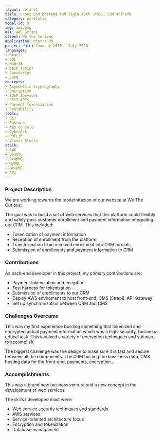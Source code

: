 ```yaml
---
layout: default
title: Front End hostage and login auth (AWS), CRM and CMS
category: portfolio
modal-id: 9
img: aws.png
alt: AWS Strapi
client: We The Curious
application: What's ON
project-date: Januray 2020 - July 2020
languages:
- React!
- SQL
- NodeJS
- bash script
- JavaScript
- JSON
concepts:
- Asymmetric Cryptography
- Encryption
- SOAP Services
- REST APIs
- Payment Tokenization
- Scalability
tools:
- Git
- Postman
- AWS console
- CyberArk
- PDFLib
- Visual Studio
stack:
- AWS
- Ubuntu
- GraphQL
- MySQL
- GraphQL
- API
---
```


### Project Description

We are working towards the modernitazion of our website at We The Curious.

The goal was to build a set of web services that this platform could flexibly and safely pass customer enrollment and payment information integrating our CRM. This included:

* Tokenization of payment information
* Reception of enrollment from the platform
* Transformation from received enrollment into CRM formats
* Submission of enrollments and payment information to CRM 

### Contributions

As back-end developer in this project, my primary contributions are:

* Payment tokenization and ecryption
* Test harness for tokenization
* Submission of enrollments to our CRM
* Deploy AWS enviroment to host front-end, CMS (Strapi), API Gateway
* Set up synchronization between CRM and CMS

### Challenges Overcame

This was my first experience building something that tokenized and encrypted actual payment information which was a high-security, business-critical task. This involved a variety of encryption techniques and software to accomplish.

The biggest challenge was the design to make sure it is fast and secure between all the components. The CRM hosting the bussiness data, CMS hosting data for the front-end, payments, encryption...


### Accomplishments

This was a brand new business venture and a new concept in the development of web services.

The skills I developed most were:

* Web service security techniques and standards
* AWS services
* Service-oriented architecture focus
* Encryption and tokenization
* Database managament